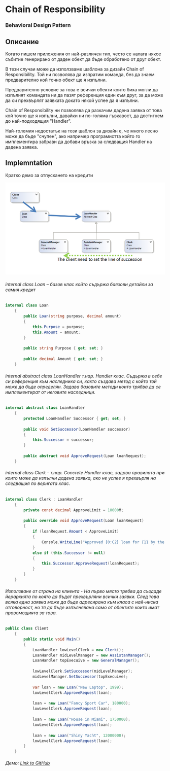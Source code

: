# Chain of Responsibility
### Behavioral Design Pattern

## Описание
Когато пишем приложения от най-различен тип, често се налага някое събитие генерирано от даден обект да бъде обработено от друг обект.

В тези случаи може да използваме шаблона за дизайн Chain of Responsibility. Той ни позволява да изпратим команда, без да знаем предварително кой точно обект ще я изпълни.  

Предварително условие за това е всички обекти които биха могли да изпълнят командата ни да пазят референция един към друг, за да може да си прехвърлят заявката докато някой успее да я изпълни. 

Chain of Responsibility ни позволява да разкачим дадена заявка от това кой точно ще я изпълни, давайки ни по-голяма гъвкавост, да достигнем до най-подходящия "Handler".

Най-големия недостатък на този шаблон за дизайн е, че много лесно може да бъде "счупен", ако например програмистта който го имплементира забрави да добави връзка за следващия Handler на дадена заявка.

## Implemntation
Кратко демо за отпускането на кредити

![alt text](diagrams/chainOfResponsibility.png)

###### internal class Loan – базов клас който съдържа баязови детайли за самия кредит
~~~c#
internal class Loan
    {
        public Loan(string purpose, decimal amount)
        {
            this.Purpose = purpose;
            this.Amount = amount;
        }

        public string Purpose { get; set; }

        public decimal Amount { get; set; }        
    }
~~~

###### internal abstract class LoanHandler т.нар. Handler клас. Съдържа в себе си референция към наследника си, както създава метод с който той може да бъде определян. Задава базовите методи които трябва да се имплементират от неговите наследници.
~~~c#
internal abstract class LoanHandler
    {
        protected LoanHandler Successor { get; set; }

        public void SetSuccessor(LoanHandler successor)
        {
            this.Successor = successor;
        }

        public abstract void ApproveRequest(Loan loanRequest);
    }
~~~

###### internal class Clerk - т.нар. Concrete Handler клас, задава правилата при които може да изпълни дадена заявка, ако не успее я прехвърля на следващия по веригата клас.
~~~c#
internal class Clerk : LoanHandler
    {
        private const decimal ApproveLimit = 10000M;

        public override void ApproveRequest(Loan loanRequest)
        {
            if (loanRequest.Amount < ApproveLimit)
            {
                Console.WriteLine("Approved {0:C2} loan for {1} by the Bank {2}", loanRequest.Amount, loanRequest.Purpose, this.GetType().Name);                  
            }
            else if (this.Successor != null)
            {
                this.Successor.ApproveRequest(loanRequest);
            }
        }
    }
~~~

###### Използване от страна на клиента - На първо място трябва да създаде йерархията по която да бъдат прехвърляни всички заявки. След това всяка една заявка може да бъде адресирана към класа с най-ниска отговорност, но тя да бъде изпълнявана само от обектите които имат правомощията за това.
~~~c#
public class Client
    {
        public static void Main()
        {
            LoanHandler lowLevelClerk = new Clerk();
            LoanHandler midLevelManager = new AssistanManager();
            LoanHandler topExecuive = new GeneralManager();

            lowLevelClerk.SetSuccessor(midLevelManager);
            midLevelManager.SetSuccessor(topExecuive);

            var loan = new Loan("New Laptop", 1999);
            lowLevelClerk.ApproveRequest(loan);

            loan = new Loan("Fancy Sport Car", 180000);
            lowLevelClerk.ApproveRequest(loan);

            loan = new Loan("House in Miami", 1750000);
            lowLevelClerk.ApproveRequest(loan);

            loan = new Loan("Shiny Yacht", 12000000);
            lowLevelClerk.ApproveRequest(loan);
        }
    }
~~~

###### Демо: [Link to GitHub]()
